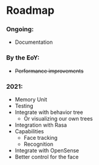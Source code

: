 # Roadmap

### Ongoing:
* Documentation

### By the EoY:
* <s>Performance improvements</s>

### 2021:
* Memory Unit
* Testing
* Integrate with behavior tree
  * Or visualizing our own trees
* Integration with Rasa
* Capabilities
  * Face tracking
  * Recognition
* Integrate with OpenSense
* Better control for the face
